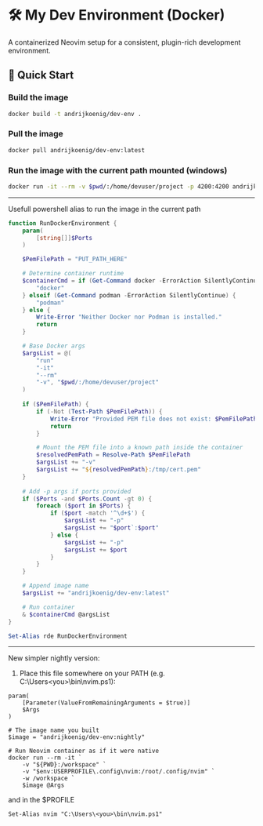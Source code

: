 # 🛠 My Dev Environment (Docker)

A containerized Neovim setup for a consistent, plugin-rich development environment.

## 🚀 Quick Start

### Build the image
```bash
docker build -t andrijkoenig/dev-env .
```

### Pull the image 
```bash
docker pull andrijkoenig/dev-env:latest
```

### Run the image with the current path mounted (windows)
```bash
docker run -it --rm -v $pwd/:/home/devuser/project -p 4200:4200 andrijkoenig/dev-env:latest
```

---
Usefull powershell alias to run the image in the current path
```powershell
function RunDockerEnvironment {
    param(
        [string[]]$Ports
    )

	$PemFilePath = "PUT_PATH_HERE"

    # Determine container runtime
    $containerCmd = if (Get-Command docker -ErrorAction SilentlyContinue) {
        "docker"
    } elseif (Get-Command podman -ErrorAction SilentlyContinue) {
        "podman"
    } else {
        Write-Error "Neither Docker nor Podman is installed."
        return
    }

    # Base Docker args
    $argsList = @(
        "run"
        "-it"
        "--rm"
        "-v", "$pwd/:/home/devuser/project"
    )
	
	if ($PemFilePath) {
		if (-Not (Test-Path $PemFilePath)) {
			Write-Error "Provided PEM file does not exist: $PemFilePath"
			return
		}

		# Mount the PEM file into a known path inside the container
		$resolvedPemPath = Resolve-Path $PemFilePath
		$argsList += "-v"
		$argsList += "${resolvedPemPath}:/tmp/cert.pem"
	}
	
    # Add -p args if ports provided
    if ($Ports -and $Ports.Count -gt 0) {
        foreach ($port in $Ports) {
            if ($port -match '^\d+$') {
                $argsList += "-p"
                $argsList += "$port`:$port"
            } else {
                $argsList += "-p"
                $argsList += $port
            }
        }
    }

    # Append image name
    $argsList += "andrijkoenig/dev-env:latest"

    # Run container
    & $containerCmd @argsList
}

Set-Alias rde RunDockerEnvironment

```

--- 

New simpler nightly version:

1. Place this file somewhere on your PATH (e.g. C:\Users\<you>\bin\nvim.ps1):
```
param(
    [Parameter(ValueFromRemainingArguments = $true)]
    $Args
)

# The image name you built
$image = "andrijkoenig/dev-env:nightly"

# Run Neovim container as if it were native
docker run --rm -it `
    -v "${PWD}:/workspace" `
    -v "$env:USERPROFILE\.config\nvim:/root/.config/nvim" `
    -w /workspace `
    $image @Args
``` 

and in the $PROFILE

` Set-Alias nvim "C:\Users\<you>\bin\nvim.ps1" ` 

